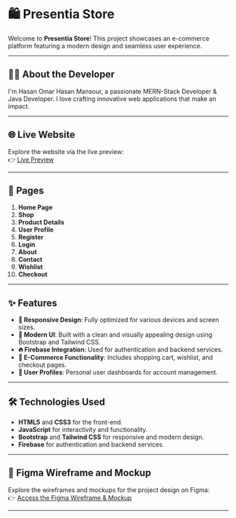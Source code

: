 # 🛍️ Presentia Store  

Welcome to **Presentia Store**! This project showcases an e-commerce platform featuring a modern design and seamless user experience.  

---

## 👨‍💻 About the Developer  
I'm Hasan Omar Hasan Mansour, a passionate MERN-Stack Developer & Java Developer. I love crafting innovative web applications that make an impact.

---

## 🌐 Live Website  
Explore the website via the live preview:  
👉 [Live Preview](https://your-live-preview-link.com)

---

## 📄 Pages  
1. **Home Page**  
2. **Shop**  
3. **Product Details**  
4. **User Profile**  
5. **Register**  
6. **Login**  
7. **About**  
8. **Contact**  
9. **Wishlist**  
10. **Checkout**

---

## ✨ Features  
- **📱 Responsive Design**: Fully optimized for various devices and screen sizes.  
- **🎨 Modern UI**: Built with a clean and visually appealing design using Bootstrap and Tailwind CSS.  
- **🔥 Firebase Integration**: Used for authentication and backend services.  
- **🛒 E-Commerce Functionality**: Includes shopping cart, wishlist, and checkout pages.  
- **👤 User Profiles**: Personal user dashboards for account management.

---

## 🛠️ Technologies Used  
- **HTML5** and **CSS3** for the front-end.  
- **JavaScript** for interactivity and functionality.  
- **Bootstrap** and **Tailwind CSS** for responsive and modern design.  
- **Firebase** for authentication and backend services.

---

## 🎨 Figma Wireframe and Mockup  
Explore the wireframes and mockups for the project design on Figma:  
👉 [Access the Figma Wireframe & Mockup](https://www.figma.com/design/your-figma-link)

---
